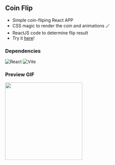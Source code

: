 ## Coin Flip
* Simple coin-fliping React APP
* CSS magic to render the coin and animations 🪄
* ReactJS code to determine flip result
* Try it [here](https://neustater.github.io/coin-flip/)!

### Dependencies
![React](https://img.shields.io/badge/React-20232A?style=for-the-badge&logo=react&logoColor=61DAFB)
![Vite](https://img.shields.io/badge/vite-%23646CFF.svg?style=for-the-badge&logo=vite&logoColor=white)

### Preview GIF
<img src="https://github.com/Neustater/coin-flip/blob/main/flip-preview.gif" width="250px">
